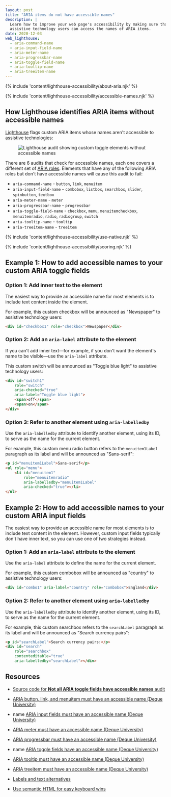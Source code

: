 ```yaml
---
layout: post
title: "ARIA items do not have accessible names"
description: |
  Learn how to improve your web page's accessibility by making sure that
  assistive technology users can access the names of ARIA items.
date: 2020-12-03
web_lighthouse:
  - aria-command-name
  - aria-input-field-name
  - aria-meter-name
  - aria-progressbar-name
  - aria-toggle-field-name
  - aria-tooltip-name
  - aria-treeitem-name
---
```


{% include 'content/lighthouse-accessibility/about-aria.njk' %}

{% include 'content/lighthouse-accessibility/accessible-names.njk' %}

## How Lighthouse identifies ARIA items without accessible names

[Lighthouse](https://developers.google.com/web/tools/lighthouse/)
flags custom ARIA items whose names
aren't accessible to assistive technologies:

<figure class="w-figure">
  <img class="w-screenshot" src="../aria-toggle-field-name/aria-toggle-field-name.png"
    alt="Lighthouse audit showing custom toggle elements without accessible names">
</figure>

There are 6 audits that check for accessible names, each one covers a different
set of [ARIA roles](https://www.w3.org/TR/wai-aria-practices-1.1/#aria_ex). Elements
that have any of the following ARIA roles but don't have accessible names will cause this audit to fail:
- `aria-command-name` - `button`, `link`, `menuitem`
- `aria-input-field-name` - `combobox`, `listbox`, `searchbox`, `slider`, `spinbutton`, `textbox`
- `aria-meter-name` - `meter`
- `aria-progressbar-name` - `progressbar`
- `aria-toggle-field-name` - `checkbox`, `menu`, `menuitemcheckbox`, `menuitemradio`, `radio`, `radiogroup`, `switch`
- `aria-tooltip-name` - `tooltip`
- `aria-treeitem-name` - `treeitem`

{% include 'content/lighthouse-accessibility/use-native.njk' %}

{% include 'content/lighthouse-accessibility/scoring.njk' %}

## Example 1: How to add accessible names to your custom ARIA toggle fields

### Option 1: Add inner text to the element

The easiest way to provide an accessible name for most elements
is to include text content inside the element.

For example, this custom checkbox will be announced as "Newspaper"
to assistive technology users:

```html
<div id="checkbox1" role="checkbox">Newspaper</div>
```

### Option 2: Add an `aria-label` attribute to the element
If you can't add inner text—for example, if you don't want
the element's name to be visible—use
the `aria-label` attribute.

This custom switch will be announced as "Toggle blue light"
to assistive technology users:

```html
<div id="switch1"
    role="switch"
    aria-checked="true"
    aria-label="Toggle blue light">
    <span>off</span>
    <span>on</span>
</div>
```

### Option 3: Refer to another element using `aria-labelledby`

Use the `aria-labelledby` attribute to identify another element, using its ID,
to serve as the name for the current element.

For example, this custom menu radio button refers to the `menuitem1Label` paragraph
as its label and will be announced as "Sans-serif":

```html
<p id="menuitem1Label">Sans-serif</p>
<ul role="menu">
    <li id="menuitem1"
        role="menuitemradio"
        aria-labelledby="menuitem1Label"
        aria-checked="true"></li>
</ul>
```

## Example 2: How to add accessible names to your custom ARIA input fields

The easiest way to provide an accessible name for most elements
is to include text content in the element.
However, custom input fields typically don't have inner text,
so you can use one of two strategies instead.

### Option 1: Add an `aria-label` attribute to the element

Use the `aria-label` attribute to define the name for the current element.

For example, this custom combobox will be announced as "country"
to assistive technology users:

```html
<div id="combo1" aria-label="country" role="combobox">England</div>
```

### Option 2: Refer to another element using `aria-labelledby`

Use the `aria-labelledby` attribute to identify another element, using its ID,
to serve as the name for the current element.

For example, this custom searchbox refers to the `searchLabel` paragraph
as its label and will be announced as "Search currency pairs":

```html
<p id="searchLabel">Search currency pairs:</p>
<div id="search"
    role="searchbox"
    contenteditable="true"
    aria-labelledby="searchLabel"></div>
```

## Resources
- <a href="https://github.com/GoogleChrome/lighthouse/blob/master/lighthouse-core/audits/accessibility/aria-toggle-field-name.js" rel="noopener">Source code for **Not all ARIA toggle fields have accessible names** audit</a>

- <a href="https://dequeuniversity.com/rules/axe/4.1/aria-command-name" rel="noopener">ARIA button, link, and menuitem must have an accessible name (Deque University)</a>
- name <a href="https://dequeuniversity.com/rules/axe/4.1/aria-input-field-name" rel="noopener">ARIA input fields must have an accessible name (Deque University)</a>
- <a href="https://dequeuniversity.com/rules/axe/4.1/aria-meter-name" rel="noopener">ARIA meter must have an accessible name (Deque University)</a>
- <a href="https://dequeuniversity.com/rules/axe/4.1/aria-progressbar-name" rel="noopener">ARIA progressbar must have an accessible name (Deque University)</a>
- name <a href="https://dequeuniversity.com/rules/axe/4.1/aria-toggle-field-label" rel="noopener">ARIA toggle fields have an accessible name (Deque University)</a>
- <a href="https://dequeuniversity.com/rules/axe/4.1/aria-tooltip-name" rel="noopener">ARIA tooltip must have an accessible name (Deque University)</a>
- <a href="https://dequeuniversity.com/rules/axe/4.1/aria-treeitem-name" rel="noopener">ARIA treeitem must have an accessible name (Deque University)</a>

- [Labels and text alternatives](/labels-and-text-alternatives)
- [Use semantic HTML for easy keyboard wins](/use-semantic-html)
